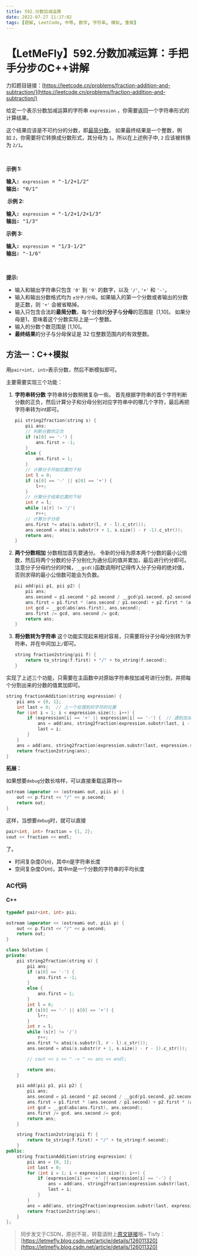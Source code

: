 ```yaml
---
title: 592.分数加减运算
date: 2022-07-27 11:17:02
tags: [题解, LeetCode, 中等, 数学, 字符串, 模拟, 重载]
---
```


# 【LetMeFly】592.分数加减运算：手把手分步のC++讲解

力扣题目链接：[https://leetcode.cn/problems/fraction-addition-and-subtraction/](https://leetcode.cn/problems/fraction-addition-and-subtraction/)

<p>给定一个表示分数加减运算的字符串&nbsp;<code>expression</code>&nbsp;，你需要返回一个字符串形式的计算结果。&nbsp;</p>

<p>这个结果应该是不可约分的分数，即<a href="https://baike.baidu.com/item/%E6%9C%80%E7%AE%80%E5%88%86%E6%95%B0" target="_blank">最简分数</a>。&nbsp;如果最终结果是一个整数，例如&nbsp;<code>2</code>，你需要将它转换成分数形式，其分母为&nbsp;<code>1</code>。所以在上述例子中, <code>2</code>&nbsp;应该被转换为&nbsp;<code>2/1</code>。</p>

<p>&nbsp;</p>

<p><strong>示例&nbsp;1:</strong></p>

<pre>
<strong>输入:</strong>&nbsp;<code>expression</code>&nbsp;= "-1/2+1/2"
<strong>输出:</strong> "0/1"
</pre>

<p><strong>&nbsp;示例 2:</strong></p>

<pre>
<strong>输入:</strong>&nbsp;<code>expression</code>&nbsp;= "-1/2+1/2+1/3"
<strong>输出:</strong> "1/3"
</pre>

<p><strong>示例 3:</strong></p>

<pre>
<strong>输入:</strong>&nbsp;<code>expression</code>&nbsp;= "1/3-1/2"
<strong>输出:</strong> "-1/6"
</pre>

<p>&nbsp;</p>

<p><strong>提示:</strong></p>

<ul>
	<li>输入和输出字符串只包含&nbsp;<code>'0'</code> 到&nbsp;<code>'9'</code>&nbsp;的数字，以及&nbsp;<code>'/'</code>, <code>'+'</code> 和&nbsp;<code>'-'</code>。&nbsp;</li>
	<li>输入和输出分数格式均为&nbsp;<code>±分子/分母</code>。如果输入的第一个分数或者输出的分数是正数，则&nbsp;<code>'+'</code>&nbsp;会被省略掉。</li>
	<li>输入只包含合法的<strong>最简分数</strong>，每个分数的<strong>分子</strong>与<strong>分母</strong>的范围是&nbsp;&nbsp;[1,10]。&nbsp;如果分母是1，意味着这个分数实际上是一个整数。</li>
	<li>输入的分数个数范围是 [1,10]。</li>
	<li><strong>最终结果</strong>的分子与分母保证是 32 位整数范围内的有效整数。</li>
</ul>


    
## 方法一：C++模拟

用```pair<int, int>```表示分数，然后不断模拟即可。

主要需要实现三个功能：

1. **字符串转分数**
    字符串转分数稍微复杂一些。
    首先根据字符串的首个字符判断分数的正负，然后计算分子和分母分别对应字符串中的哪几个字符，最后再把字符串转为int即可。
    ```cpp
    pii string2fraction(string s) {
		pii ans;
		// 判断分数的正负
		if (s[0] == '-') {
			ans.first = -1;
		}
		else {
			ans.first = 1;
		}
		// 计算分子开始位置的下标
		int l = 0;
		if (s[0] == '-' || s[0] == '+') {
			l++;
		}
		// 计算分子结束位置的下标
		int r = l;
		while (s[r] != '/')
			r++;
		// 计算分子分母
		ans.first *= atoi(s.substr(l, r - l).c_str());
		ans.second = atoi(s.substr(r + 1, s.size() - r -1).c_str());
		return ans;
	}
    ```
2. **两个分数相加**
    分数相加首先要通分。
	令新的分母为原本两个分数的最小公倍数，然后将两个分数的分子分别化为通分后的值并累加，最后进行约分即可。
	注意分子分母约分的时候，```__gcd()```函数调用时记得传入分子分母的绝对值，否则求得的最小公倍数可能会为负数。
	```cpp
    pii add(pii p1, pii p2) {
        pii ans;
        ans.second = p1.second * p2.second / __gcd(p1.second, p2.second);
        ans.first = p1.first * (ans.second / p1.second) + p2.first * (ans.second / p2.second);
        int gcd = __gcd(abs(ans.first), ans.second);
        ans.first /= gcd, ans.second /= gcd;
        return ans;
    }
	```
3. **将分数转为字符串**
	这个功能实现起来相对容易，只需要将分子分母分别转为字符串，并在中间加上```/```即可。
    ```cpp
    string fraction2string(pii f) {
        return to_string(f.first) + "/" + to_string(f.second);
    }
	```

实现了上述三个功能，只需要在主函数中对原始字符串按加减号进行分割，并把每个分割出来的分数的值累加即可。

```cpp
string fractionAddition(string expression) {
	pii ans = {0, 1};
	int last = 0;  // 上一个处理到的字符的位置
	for (int i = 1; i < expression.size(); i++) {
		if (expression[i] == '+' || expression[i] == '-') {  // 遇到加减号就开始分割
			ans = add(ans, string2fraction(expression.substr(last, i - last)));
			last = i;
		}
	}
	ans = add(ans, string2fraction(expression.substr(last, expression.size() - last)));  // 注意字符串末尾没有加减号，不要把最后一个分数遗漏了。
	return fraction2string(ans);
}
```

**拓展：**

如果想要```debug```分数长啥样，可以直接重载运算符```<<```

```cpp
ostream &operator << (ostream& out, pii& p) {
    out << p.first << "/" << p.second;
    return out;
}
```

这样，当想要```debug```时，就可以直接

```cpp
pair<int, int> fraction = {1, 2};
cout << fraction << endl;
```

了。

+ 时间复杂度$O(n)$，其中$n$是字符串长度
+ 空间复杂度$O(m)$，其中$m$是一个分数的字符串的平均长度

### AC代码

#### C++

```cpp
typedef pair<int, int> pii;

ostream &operator << (ostream& out, pii& p) {
    out << p.first << "/" << p.second;
    return out;
}

class Solution {
private:
    pii string2fraction(string s) {
        pii ans;
        if (s[0] == '-') {
            ans.first = -1;
        }
        else {
            ans.first = 1;
        }
        int l = 0;
        if (s[0] == '-' || s[0] == '+') {
            l++;
        }
        int r = l;
        while (s[r] != '/')
            r++;
        ans.first *= atoi(s.substr(l, r - l).c_str());
        ans.second = atoi(s.substr(r + 1, s.size() - r - 1).c_str());

        // cout << s << " -> " << ans << endl;

        return ans;
    }

    pii add(pii p1, pii p2) {
        pii ans;
        ans.second = p1.second * p2.second / __gcd(p1.second, p2.second);
        ans.first = p1.first * (ans.second / p1.second) + p2.first * (ans.second / p2.second);
        int gcd = __gcd(abs(ans.first), ans.second);
        ans.first /= gcd, ans.second /= gcd;
        return ans;
    }

    string fraction2string(pii f) {
        return to_string(f.first) + "/" + to_string(f.second);
    }
public:
    string fractionAddition(string expression) {
        pii ans = {0, 1};
        int last = 0;
        for (int i = 1; i < expression.size(); i++) {
            if (expression[i] == '+' || expression[i] == '-') {
                ans = add(ans, string2fraction(expression.substr(last, i - last)));
                last = i;
            }
        }
        ans = add(ans, string2fraction(expression.substr(last, expression.size() - last)));
        return fraction2string(ans);
    }
};
```

> 同步发文于CSDN，原创不易，转载请附上[原文链接](https://leetcode.letmefly.xyz/2022/07/27/LeetCode%200592.%E5%88%86%E6%95%B0%E5%8A%A0%E5%87%8F%E8%BF%90%E7%AE%97/)哦~
> Tisfy：[https://letmefly.blog.csdn.net/article/details/126011320](https://letmefly.blog.csdn.net/article/details/126011320)
